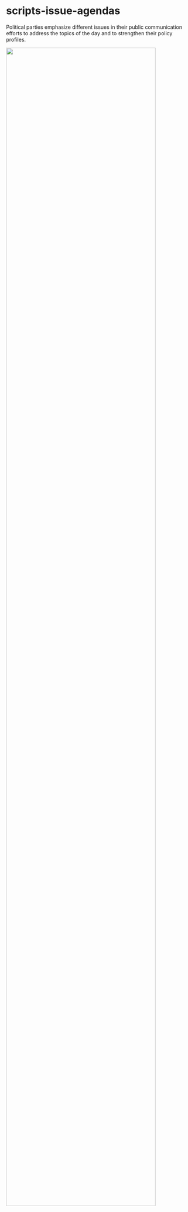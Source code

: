 # scripts-issue-agendas
Political parties emphasize different issues in their public communication efforts to address the topics of the day and to strengthen their policy profiles.


<img src="https://github.com/cornelius-erfort/scripts-issue-agendas/blob/main/plots/7_union_fraktion.png" width="90%">

